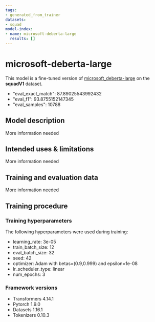 ```yaml
---
tags:
- generated_from_trainer
datasets:
- squad
model-index:
- name: microsoft-deberta-large
  results: []
---
```


<!-- This model card has been generated automatically according to the information the Trainer had access to. You
should probably proofread and complete it, then remove this comment. -->

# microsoft-deberta-large

This model is a fine-tuned version of [microsoft_deberta-large](https://huggingface.co/microsoft/deberta-large) on the **squadV1** dataset.

- "eval_exact_match": 87.89025543992432
- "eval_f1": 93.8755152147345
- "eval_samples": 10788

## Model description

More information needed

## Intended uses & limitations

More information needed

## Training and evaluation data

More information needed

## Training procedure

### Training hyperparameters

The following hyperparameters were used during training:
- learning_rate: 3e-05
- train_batch_size: 12
- eval_batch_size: 32
- seed: 42
- optimizer: Adam with betas=(0.9,0.999) and epsilon=1e-08
- lr_scheduler_type: linear
- num_epochs: 3

### Framework versions

- Transformers 4.14.1
- Pytorch 1.9.0
- Datasets 1.16.1
- Tokenizers 0.10.3
